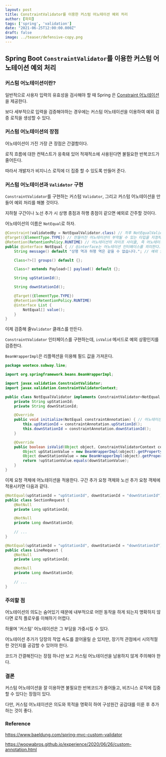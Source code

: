 ```yaml
---
layout: post  
title: ConstraintValidator를 이용한 커스텀 어노테이션 예외 처리
author: [파피]
tags: ['spring', 'validation']
date: "2021-06-25T12:00:00.000Z"
draft: false
image: ../teaser/defensive-copy.png
---
```


## Spring Boot `ConstraintValidator`를 이용한 커스텀 어노테이션 예외 처리

### 커스텀 어노테이션이란?

일반적으로 사용자 입력의 유효성을 검사해야 할 때 Spring 은 [Constraint 어노테이션](https://docs.jboss.org/hibernate/beanvalidation/spec/2.0/api/javax/validation/constraints/package-summary.html) 을 제공한다.

보다 세부적으로 입력을 검증해야하는 경우에는 커스텀 어노테이션을 이용하여 예외 검증 로직을 생성할 수 있다.

### 커스텀 어노테이션의 장점

어노테이션이 가진 가장 큰 장점은 간결함이다.

로직 흐름에 대한 컨텍스트가 응축돼 있어 적재적소에 사용된다면 불필요한 반복코드가 줄어든다.

따라서 개발자가 비지니스 로직에 더 집중 할 수 있도록 만들어 준다.

### 커스텀 어노테이션과 `Validator` 구현

`ConstraintValidator`를 구현하는 커스텀 `Validator`, 그리고 커스텀 어노테이션을 만들어 예외 처리를 해볼 것이다.

지하철 구간이나 노선 추가 시 상행 종점과 하행 종점이 같으면 예외로 간주할 것이다.

어노테이션의 이름은 `NotEqual`로 하자.

```java
@Constraint(validatedBy = NotEqualValidator.class) // 차후 NotEqualValidator 클래스를 만들어 검증하게 할 것이다.
@Target({ElementType.TYPE}) // 만들어진 어노테이션이 부착될 수 있는 타입을 지정하는 것이다. TYPE은 클래스, 인터페이스, Enum에 부착할 수 있게 한다는 의미이다. 
@Retention(RetentionPolicy.RUNTIME) // 어노테이션의 라이프 사이클, 즉 어노테이션이 언제까지 살아 남아 있을지를 정하는 것이다.
public @interface NotEqual { // @interface는 어노테이션 인터페이스를 의미한다.
    String message() default "상행 역과 하행 역은 같을 수 없습니다."; // 예외 발생 시 메시지

    Class<?>[] groups() default {};

    Class<? extends Payload>[] payload() default {};

    String upStationId();

    String downStationId();

    @Target({ElementType.TYPE})
    @Retention(RetentionPolicy.RUNTIME)
    @interface List {
        NotEqual[] value();
    }
}
```

이제 검증해 줄`Validator` 클래스를 만든다.

`ConstraintValidator` 인터페이스를 구현하는데, `isValid` 메서드로 예외 상황인지를 검증한다.

`BeanWrapperImpl`은 리플렉션을 이용해 필드 값을 가져온다.

```java
package wooteco.subway.line;

import org.springframework.beans.BeanWrapperImpl;

import javax.validation.ConstraintValidator;
import javax.validation.ConstraintValidatorContext;

public class NotEqualValidator implements ConstraintValidator<NotEqual, Object> {
    private String upStationId;
    private String downStationId;

    @Override
    public void initialize(NotEqual constraintAnnotation) { // 어노테이션을 부착한 객체로부터 필드명을 가져와서 초기화
        this.upStationId = constraintAnnotation.upStationId();
        this.downStationId = constraintAnnotation.downStationId();
    }

    @Override
    public boolean isValid(Object object, ConstraintValidatorContext context) { // 어노테이션이 부착된 객체를 인자로 한다.
        Object upStationValue = new BeanWrapperImpl(object).getPropertyValue(upStationId); // 초기화했던 필드명을 이용해 어노테이션이 부착된 객체로부터 필드 값을 가져온다.
        Object downStationValue = new BeanWrapperImpl(object).getPropertyValue(downStationId);
        return !upStationValue.equals(downStationValue);
    }
}
```

이제 요청 객체에 어노테이션을 적용한다. 구간 추가 요청 객체와 노선 추가 요청 객체에 적용시키면 다음과 같다.

```java
@NotEqual(upStationId = "upStationId", downStationId = "downStationId")
public class SectionRequest {
    @NotNull
    private Long upStationId;

    @NotNull
    private Long downStationId;
    
    // ...
}
```

```java
@NotEqual(upStationId = "upStationId", downStationId = "downStationId")
public class LineRequest {
    @NotNull
    private Long upStationId;

    @NotNull
    private Long downStationId;
    
    // ...
}
```

### 주의할 점

어노테이션의 의도는 숨어있기 때문에 내부적으로 어떤 동작을 하게 되는지 명확하지 않다면 로직 플로우를 이해하기 어렵다.

하물며 '커스텀' 어노테이션은 그 부담을 가중시킬 수 있다. 

어노테이션 추가가 당장의 작업 속도를 끌어올릴 순 있지만, 장기적 관점에서 시의적절한 것인지를 공감할 수 있어야 한다.

코드가 간결해진다는 장점 하나만 보고 커스텀 어노테이션을 남용하지 않게 주의해야 한다.

### 결론

커스텀 어노테이션을 잘 이용하면 불필요한 반복코드가 줄어들고, 비즈니스 로직에 집중할 수 있다는 장점이 있다.

다만, 커스텀 어노테이션은 의도와 목적을 명확히 하여 구성원간 공감대를 이룬 후 추가하는 것이 좋다.

### Reference

https://www.baeldung.com/spring-mvc-custom-validator

https://woowabros.github.io/experience/2020/06/26/custom-annotation.html



